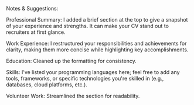 Notes & Suggestions:

Professional Summary: I added a brief section at the top to give a snapshot of your experience and strengths. It can make your CV stand out to recruiters at first glance.

Work Experience: I restructured your responsibilities and achievements for clarity, making them more concise while highlighting key accomplishments.

Education: Cleaned up the formatting for consistency.

Skills: I've listed your programming languages here; feel free to add any tools, frameworks, or specific technologies you're skilled in (e.g., databases, cloud platforms, etc.).

Volunteer Work: Streamlined the section for readability.
